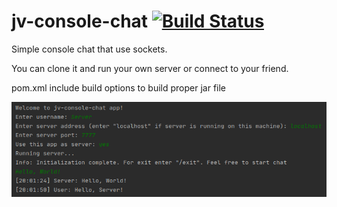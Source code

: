 # jv-console-chat  [![Build Status](https://travis-ci.com/vztot/jv-console-chat.svg?branch=master)](https://travis-ci.com/vztot/jv-console-chat)
Simple console chat that use sockets.

You can clone it and run your own server or connect to your friend.

pom.xml include build options to build proper jar file

![gif](doc/img/view.png)
